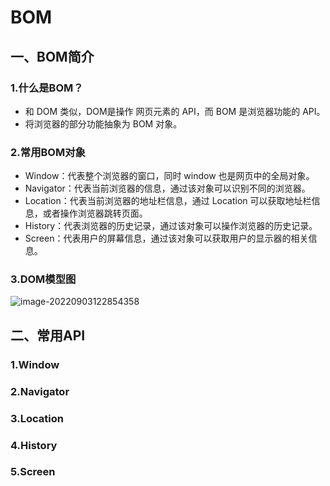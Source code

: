 # BOM

## 一、BOM简介

### 1.什么是BOM？

- 和 DOM 类似，DOM是操作 网页元素的 API，而 BOM 是浏览器功能的 API。
- 将浏览器的部分功能抽象为 BOM 对象。

### 2.常用BOM对象

- Window：代表整个浏览器的窗口，同时 window 也是网页中的全局对象。
- Navigator：代表当前浏览器的信息，通过该对象可以识别不同的浏览器。
- Location：代表当前浏览器的地址栏信息，通过 Location 可以获取地址栏信息，或者操作浏览器跳转页面。
- History：代表浏览器的历史记录，通过该对象可以操作浏览器的历史记录。
- Screen：代表用户的屏幕信息，通过该对象可以获取用户的显示器的相关信息。

### 3.DOM模型图

![image-20220903122854358](E:\Pictures\Typora\image-20220903122854358.png)

## 二、常用API

### 1.Window



### 2.Navigator



### 3.Location



### 4.History



### 5.Screen